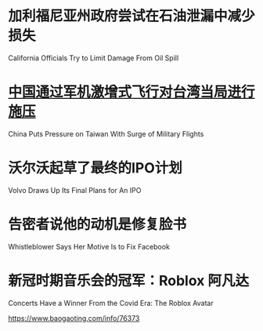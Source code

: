 [#]: subject: "华尔街日报简讯-2021-10-04"
[#]: via: "https://www.baogaoting.com/info/76373"
[#]: author: "https://www.baogaoting.com/info/76373"
[#]: collector: "guevaraya"
[#]: translator: "guevaraya "
[#]: reviewer: " "
[#]: publisher: " "
[#]: url: " "

# 加利福尼亚州政府尝试在石油泄漏中减少损失
California Officials Try to Limit Damage From Oil Spill
# [中国通过军机激增式飞行对台湾当局进行施压][1]
China Puts Pressure on Taiwan With Surge of Military Flights
# 沃尔沃起草了最终的IPO计划
Volvo Draws Up Its Final Plans for An IPO
# 告密者说他的动机是修复脸书
Whistleblower Says Her Motive Is to Fix Facebook
# 新冠时期音乐会的冠军：Roblox 阿凡达
Concerts Have a Winner From the Covid Era: The Roblox Avatar

[1]:中国通过军机激增式飞行对台湾当局进行施压.md

https://www.baogaoting.com/info/76373

